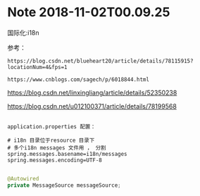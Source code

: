 Note 2018-11-02T00.09.25
========================
国际化:i18n

参考：

	https://blog.csdn.net/blueheart20/article/details/78115915?locationNum=4&fps=1

	https://www.cnblogs.com/sagech/p/6018844.html

https://blog.csdn.net/linxingliang/article/details/52350238

https://blog.csdn.net/u012100371/article/details/78199568


```properties

application.properties 配置：

# i18n 目录位于resource 目录下
# 多个i18n messages 文件用 ， 分割
spring.messages.basename=i18n/messages 
spring.messages.encoding=UTF-8
```

```java

@Autowired 
private MessageSource messageSource;

```